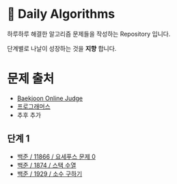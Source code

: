 # 🙋 Daily Algorithms

하루하루 해결한 알고리즘 문제들을 작성하는 Repository 입니다.

단계별로 나날이 성장하는 것을 __지향__ 합니다.

# 문제 출처
- [Baekjoon Online Judge](https://www.acmicpc.net)
- [프로그래머스](https://programmers.co.kr)
- 추후 추가

## 단계 1
- [백준 / 11866 / 요세푸스 문제 0](/week_1/0913_mon_baekjoon_11866.md)
- [백준 / 1874 / 스택 수열](/week_1/0914_tue_baekjoon_1874.md)
- [백준 / 1929 / 소수 구하기](/week_1/0915_wed_baekjoon_1929.md)
